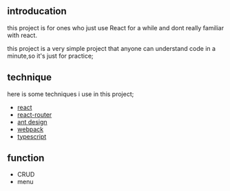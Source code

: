 ## introducation
this project is for ones who just use React for a while and dont really familiar with react.

this project is a very simple project that anyone can understand code in a minute,so it's just for practice;
## technique
here is some techniques i use in this project;
- [react](https://reactjs.org/ "react")
- [react-router](https://github.com/ReactTraining/react-router "react-router")
- [ant design](https://ant.design/ "ant design")
- [webpack](https://www.webpackjs.com/ "webpack")
- [typescript](http://www.typescriptlang.org/ "typescript")

## function
- CRUD
- menu
